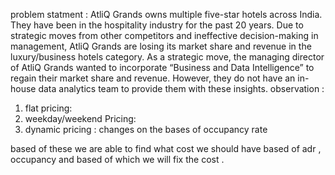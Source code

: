 problem statment :
AtliQ Grands owns multiple five-star hotels across India. They have been in the hospitality industry for the past 20 years. 
Due to strategic moves from other competitors and ineffective decision-making in management, AtliQ Grands are losing its market share and revenue in the luxury/business hotels category. 
As a strategic move, the managing director of AtliQ Grands wanted to incorporate “Business and Data Intelligence” to regain their market share and revenue.
However, they do not have an in-house data analytics team to provide them with these insights.
observation :
1. flat pricing:
2. weekday/weekend Pricing:
3. dynamic pricing : changes on the bases of occupancy rate
   
based of these we are able to find what cost we should have  based of adr , occupancy and based of
which we will fix the cost .
